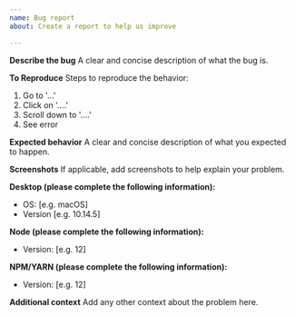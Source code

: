 ```yaml
---
name: Bug report
about: Create a report to help us improve

---
```


**Describe the bug**
A clear and concise description of what the bug is.

**To Reproduce**
Steps to reproduce the behavior:
1. Go to '...'
2. Click on '....'
3. Scroll down to '....'
4. See error

**Expected behavior**
A clear and concise description of what you expected to happen.

**Screenshots**
If applicable, add screenshots to help explain your problem.

**Desktop (please complete the following information):**
 - OS: [e.g. macOS]
 - Version [e.g. 10.14.5]

**Node (please complete the following information):**
 - Version: [e.g. 12]

**NPM/YARN (please complete the following information):**
 - Version: [e.g. 12]

**Additional context**
Add any other context about the problem here.
